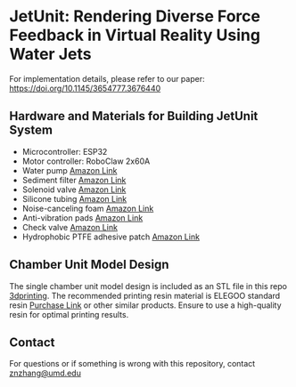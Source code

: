 # JetUnit: Rendering Diverse Force Feedback in Virtual Reality Using Water Jets

For implementation details, please refer to our paper: https://doi.org/10.1145/3654777.3676440

## Hardware and Materials for Building JetUnit System
* Microcontroller: ESP32
* Motor controller: RoboClaw 2x60A
* Water pump [Amazon Link](https://www.amazon.com/dp/B07YXTHNRQ?ref=ppx_yo2ov_dt_b_product_details&th=1)
* Sediment filter [Amazon Link](https://www.amazon.com/gp/product/B07PLPZRR1/ref=ox_sc_act_title_2?smid=A1NB6TSI5GSWP5&psc=1)
* Solenoid valve [Amazon Link](https://www.amazon.com/TAILONZ-PNEUMATIC-Normally-Electric-2v025-08/dp/B09H42GCHG/ref=sr_1_1_sspa?crid=2JH7Y83WDVHRN&dib=eyJ2IjoiMSJ9.qCw-DtxGZ0sC3onufrE8HEXu3BHbjmIMwzLzM-ZPVA3XgRW1loQ898LQpJVqsciMTrxdkzuatUQcO0rPyNj_nMfbr2Jlqwg0CKTIRvXMY6mRSnC4GpJBQjytgYED38UQ6R6Gex27zjksqNJmPdg6RLuCXARe-HvSsDjIsf9ttIvSGBdA0P4gPAAOZtdMQVBS7Zc4SLQ9SpqPgbujPOiD07CWMwAXd1lZxQ6zHFLf8x4.pvSPVy4lki0DLTFWfEXft9kCqC36owAnljkDzVMVBd0&dib_tag=se&keywords=Tailonz+Pneumatic+2V025-08&qid=1721837834&sprefix=tailonz+pneumatic+2v025-08%2Caps%2C70&sr=8-1-spons&sp_csd=d2lkZ2V0TmFtZT1zcF9hdGY&psc=1)
* Silicone tubing [Amazon Link](https://www.amazon.com/Metaland-Silicone-Tubing-Brewing-Winemaking/dp/B08L1STJBX/ref=sr_1_1_sspa?crid=FVUAE2BAL8FO&keywords=3%2F8%2Binch%2Bsilicone%2Btubing&qid=1662496636&sprefix=3%2F8%2Binch%2Bsilicone%2Caps%2C83&sr=8-1-spons&spLa=ZW5jcnlwdGVkUXVhbGlmaWVyPUEzN1E5S0pDNzlLN0gxJmVuY3J5cHRlZElkPUEwNTMzOTIzMzMyMTVWTTUzVFZZSyZlbmNyeXB0ZWRBZElkPUEwMzIwOTQ5Mk9ISFlOR1VaQjFKOSZ3aWRnZXROYW1lPXNwX2F0ZiZhY3Rpb249Y2xpY2tSZWRpcmVjdCZkb05vdExvZ0NsaWNrPXRydWU&th=1)
* Noise-canceling foam [Amazon Link](https://www.amazon.com/gp/product/B0BGLSN367/ref=ppx_yo_dt_b_search_asin_title?ie=UTF8&psc=1)
* Anti-vibration pads [Amazon Link](https://www.amazon.com/gp/product/B07C2QDDT4/ref=ppx_yo_dt_b_search_asin_title?ie=UTF8&th=1)
* Check valve [Amazon Link](https://www.amazon.com/Check-Valve-One-Way-Liquids-Pieces/dp/B08FJ1TSSJ/ref=sr_1_2?crid=3JM9AFWWEXPI9&dib=eyJ2IjoiMSJ9.hDZn4NELMPa-yxW2w4-pTSDfuip0A-1TM_HUO-KKquJpE2Nq8a8BHgzEBBeebSyPHVTNeSocRo6Lho6Jf9qOaFGfrT4RS3mDlVZAvxcpPOWPzWhFrmgogCUEamz68YiQVBPWZRxhHOYLHPGun_pF6NbS5IWdZviDwcPKZWb15r-SuMGeBVyAOwZ1JQ0azG4_q7DjeiBGEujIXBrjBOu28BePESPvzdEcVzCkLjfD0ic.kRhK1F44UwKBqJs_Ru7clK786Q_3-dLw87uy9z2VFuU&dib_tag=se&keywords=LOVH%2Bcheck%2Bvalve&qid=1721837698&sprefix=lovh%2Bcheck%2Bvalv%2Caps%2C66&sr=8-2&th=1)
* Hydrophobic PTFE adhesive patch [Amazon Link](https://www.amazon.com/gp/product/B09LD119PF/ref=ppx_yo_dt_b_search_asin_title?ie=UTF8&psc=1)

## Chamber Unit Model Design
The single chamber unit model design is included as an STL file in this repo [3dprinting](./3dprinting). The recommended printing resin material is ELEGOO standard resin [Purchase Link](https://www.elegoo.com/products/elegoo-standard-resin?variant=40917398028336) or other similar products. Ensure to use a high-quality resin for optimal printing results.

## Contact
For questions or if something is wrong with this repository, contact znzhang@umd.edu

